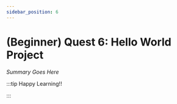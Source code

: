```yaml
---
sidebar_position: 6
---
```


# (Beginner) Quest 6: Hello World Project

_Summary Goes Here_

:::tip Happy Learning!!

<QuestButton text="Go To Quest" />

:::


